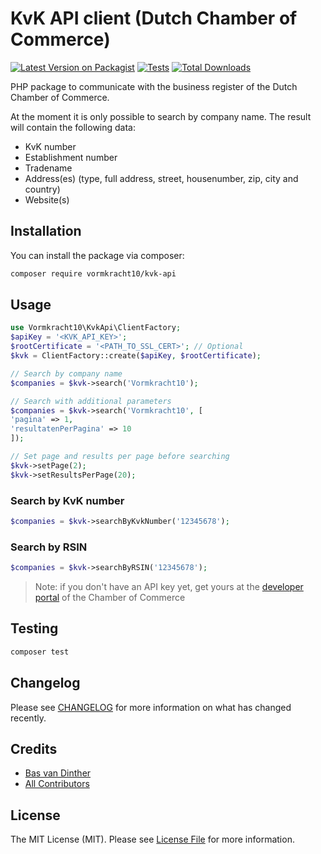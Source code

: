 # KvK API client (Dutch Chamber of Commerce)

[![Latest Version on Packagist](https://img.shields.io/packagist/v/vormkracht10/kvk-api.svg?style=flat-square)](https://packagist.org/packages/vormkracht10/kvk-api)
[![Tests](https://github.com/vormkracht10/kvk-api/actions/workflows/run-tests.yml/badge.svg?branch=main)](https://github.com/vormkracht10/kvk-api/actions/workflows/run-tests.yml)
[![Total Downloads](https://img.shields.io/packagist/dt/vormkracht10/kvk-api.svg?style=flat-square)](https://packagist.org/packages/vormkracht10/kvk-api)

PHP package to communicate with the business register of the Dutch Chamber of Commerce.

At the moment it is only possible to search by company name. The result will contain the following data:

<ul>
  <li>KvK number</li>
  <li>Establishment number</li>
  <li>Tradename</li>
  <li>Address(es) (type, full address, street, housenumber, zip, city and country)</li>
  <li>Website(s)</li>
</ul>

## Installation

You can install the package via composer:

```bash
composer require vormkracht10/kvk-api
```

## Usage

```php
use Vormkracht10\KvkApi\ClientFactory;
$apiKey = '<KVK_API_KEY>';
$rootCertificate = '<PATH_TO_SSL_CERT>'; // Optional
$kvk = ClientFactory::create($apiKey, $rootCertificate);

// Search by company name
$companies = $kvk->search('Vormkracht10');

// Search with additional parameters
$companies = $kvk->search('Vormkracht10', [
'pagina' => 1,
'resultatenPerPagina' => 10
]);

// Set page and results per page before searching
$kvk->setPage(2);
$kvk->setResultsPerPage(20);
```

### Search by KvK number

```php
$companies = $kvk->searchByKvkNumber('12345678');
```

### Search by RSIN

```php
$companies = $kvk->searchByRSIN('12345678');
```

> Note: if you don't have an API key yet, get yours at the [developer portal](https://developers.kvk.nl/) of the Chamber of Commerce

## Testing

```bash
composer test
```

## Changelog

Please see [CHANGELOG](CHANGELOG.md) for more information on what has changed recently.

## Credits

-   [Bas van Dinther](https://github.com/Baspa)
-   [All Contributors](../../contributors)

## License

The MIT License (MIT). Please see [License File](LICENSE.md) for more information.
